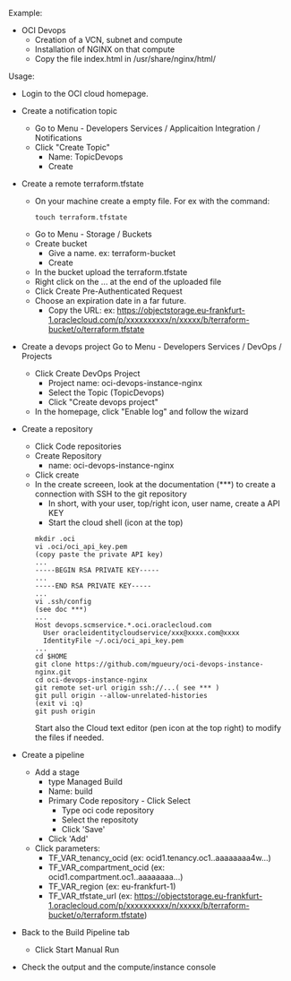 Example:
- OCI Devops
  - Creation of a VCN, subnet and compute
  - Installation of NGINX on that compute
  - Copy the file index.html in /usr/share/nginx/html/

Usage:
- Login to the OCI cloud homepage.
- Create a notification topic
  - Go to Menu - Developers Services / Applicaition Integration / Notifications
  - Click "Create Topic"
    - Name: TopicDevops
    - Create
- Create a remote terraform.tfstate
  - On your machine create a empty file. For ex with the command:
    ````
    touch terraform.tfstate
    ````
  - Go to Menu - Storage / Buckets
  - Create bucket 
    - Give a name. ex: terraform-bucket
     - Create
  - In the bucket upload the terraform.tfstate
  - Right click on the ... at the end of the uploaded file
  - Click Create Pre-Authenticated Request
  - Choose an expiration date in a far future.
    - Copy the URL: ex: https://objectstorage.eu-frankfurt-1.oraclecloud.com/p/xxxxxxxxxx/n/xxxxx/b/terraform-bucket/o/terraform.tfstate
- Create a devops project
  Go to Menu - Developers Services / DevOps / Projects
  - Click Create DevOps Project
    - Project name: oci-devops-instance-nginx
    - Select the Topic (TopicDevops)
    - Click "Create devops project"
  - In the homepage, click "Enable log" and follow the wizard
- Create a repository
  - Click Code repositories
  - Create Repository
    - name: oci-devops-instance-nginx
  - Click create
  - In the create screeen, look at the documentation (***) to create a connection with SSH to the git repository
    - In short, with your user, top/right icon, user name, create a API KEY
    - Start the cloud shell (icon at the top)
    ```
    mkdir .oci
    vi .oci/oci_api_key.pem
    (copy paste the private API key)
    ...
    -----BEGIN RSA PRIVATE KEY-----
    ...
    -----END RSA PRIVATE KEY-----
    ...
    vi .ssh/config
    (see doc ***)
    ...
    Host devops.scmservice.*.oci.oraclecloud.com
      User oracleidentitycloudservice/xxx@xxxx.com@xxxx
      IdentityFile ~/.oci/oci_api_key.pem 
    ...
    cd $HOME
    git clone https://github.com/mgueury/oci-devops-instance-nginx.git
    cd oci-devops-instance-nginx
    git remote set-url origin ssh://...( see *** ) 
    git pull origin --allow-unrelated-histories
    (exit vi :q)
    git push origin
    ````
    Start also the Cloud text editor (pen icon at the top right) to modify the files if needed.    

- Create a pipeline
  - Add a stage
    - type Managed Build
    - Name: build
    - Primary Code repository - Click Select
      - Type oci code repository
      - Select the repositoty
      - Click 'Save'
    - Click 'Add' 
  - Click parameters:
    - TF_VAR_tenancy_ocid (ex: ocid1.tenancy.oc1..aaaaaaaa4w...)
    - TF_VAR_compartment_ocid (ex: ocid1.compartment.oc1..aaaaaaaa...)
    - TF_VAR_region (ex: eu-frankfurt-1)
    - TF_VAR_tfstate_url (ex: https://objectstorage.eu-frankfurt-1.oraclecloud.com/p/xxxxxxxxxx/n/xxxxx/b/terraform-bucket/o/terraform.tfstate)
- Back to the Build Pipeline tab
  - Click Start Manual Run
- Check the output and the compute/instance console
